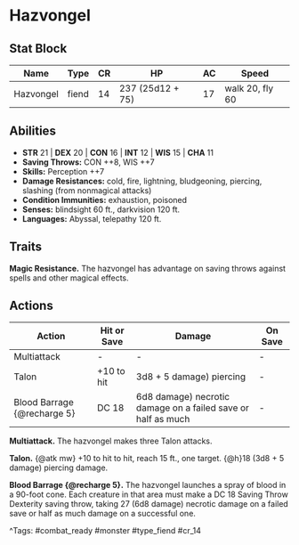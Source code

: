 # Hazvongel

## Stat Block

| Name | Type | CR | HP | AC | Speed |
|------|------|----|----|----|-------|
| Hazvongel | fiend | 14 | 237 (25d12 + 75) | 17 | walk 20, fly 60 |

## Abilities

- **STR** 21 | **DEX** 20 | **CON** 16 | **INT** 12 | **WIS** 15 | **CHA** 11
- **Saving Throws:** CON ++8, WIS ++7  
- **Skills:** Perception ++7  
- **Damage Resistances:** cold, fire, lightning, bludgeoning, piercing, slashing (from nonmagical attacks)  
- **Condition Immunities:** exhaustion, poisoned  
- **Senses:** blindsight 60 ft., darkvision 120 ft.  
- **Languages:** Abyssal, telepathy 120 ft.

## Traits

**Magic Resistance.** The hazvongel has advantage on saving throws against spells and other magical effects.


## Actions

| Action | Hit or Save | Damage | On Save |
|--------|--------------|--------|----------|
| Multiattack | - | - | - |
| Talon | +10 to hit | 3d8 + 5 damage) piercing | - |
| Blood Barrage {@recharge 5} | DC 18 | 6d8 damage) necrotic damage on a failed save or half as much | - |

**Multiattack.** The hazvongel makes three Talon attacks.

**Talon.** {@atk mw} +10 to hit to hit, reach 15 ft., one target. {@h}18 (3d8 + 5 damage) piercing damage.

**Blood Barrage {@recharge 5}.** The hazvongel launches a spray of blood in a 90-foot cone. Each creature in that area must make a DC 18 Saving Throw Dexterity saving throw, taking 27 (6d8 damage) necrotic damage on a failed save or half as much damage on a successful one.


^Tags: #combat_ready #monster #type_fiend #cr_14